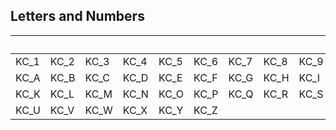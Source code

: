 ## Letters and Numbers

|&nbsp;|&nbsp;|&nbsp;|&nbsp;|&nbsp;|&nbsp;|&nbsp;|&nbsp;|&nbsp;|&nbsp;|
|----|----|----|----|----|----|----|----|----|----|
|KC_1|KC_2|KC_3|KC_4|KC_5|KC_6|KC_7|KC_8|KC_9|KC_0|
|KC_A|KC_B|KC_C|KC_D|KC_E|KC_F|KC_G|KC_H|KC_I|KC_J|
|KC_K|KC_L|KC_M|KC_N|KC_O|KC_P|KC_Q|KC_R|KC_S|KC_T|
|KC_U|KC_V|KC_W|KC_X|KC_Y|KC_Z|


